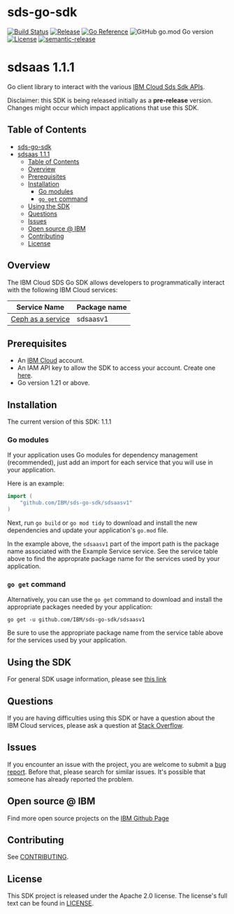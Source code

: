 # sds-go-sdk

[![Build Status](https://app.travis-ci.com/IBM/sds-go-sdk.svg?branch=main)](https://app.travis-ci.com/IBM/sds-go-sdk)
[![Release](https://img.shields.io/github/v/release/IBM/sds-go-sdk)](https://github.com/IBM/sds-go-sdk/releases/latest)
[![Go Reference](https://pkg.go.dev/badge/github.com/IBM/sds-go-sdk.svg)](https://pkg.go.dev/github.com/IBM/sds-go-sdk)
![GitHub go.mod Go version](https://img.shields.io/github/go-mod/go-version/IBM/sds-go-sdk)
[![License](https://img.shields.io/badge/License-Apache%202.0-blue.svg)](https://opensource.org/licenses/Apache-2.0)
[![semantic-release](https://img.shields.io/badge/%20%20%F0%9F%93%A6%F0%9F%9A%80-semantic--release-e10079.svg)](https://github.com/semantic-release/semantic-release)

# sdsaas 1.1.1
Go client library to interact with the various [IBM Cloud Sds Sdk APIs](https://cloud.ibm.com/apidocs?category=sds-go-sdk).

Disclaimer: this SDK is being released initially as a **pre-release** version.
Changes might occur which impact applications that use this SDK.

## Table of Contents
<!--
  The TOC below is generated using the `markdown-toc` node package.

      https://github.com/jonschlinkert/markdown-toc

  You should regenerate the TOC after making changes to this file.

      npx markdown-toc -i README.md
  -->

<!-- toc -->

- [sds-go-sdk](#sds-go-sdk)
- [sdsaas 1.1.1](#sdsaas-101)
  - [Table of Contents](#table-of-contents)
  - [Overview](#overview)
  - [Prerequisites](#prerequisites)
  - [Installation](#installation)
    - [Go modules](#go-modules)
    - [`go get` command](#go-get-command)
  - [Using the SDK](#using-the-sdk)
  - [Questions](#questions)
  - [Issues](#issues)
  - [Open source @ IBM](#open-source--ibm)
  - [Contributing](#contributing)
  - [License](#license)

<!-- tocstop -->

## Overview

The IBM Cloud SDS Go SDK allows developers to programmatically interact with the following IBM Cloud services:

Service Name | Package name
--- | ---
[Ceph as a service](https://cloud.ibm.com/docs/cephaas) | sdsaasv1

## Prerequisites

[ibm-cloud-onboarding]: https://cloud.ibm.com/registration

* An [IBM Cloud][ibm-cloud-onboarding] account.
* An IAM API key to allow the SDK to access your account. Create one [here](https://cloud.ibm.com/iam/apikeys).
* Go version 1.21 or above.

## Installation
The current version of this SDK: 1.1.1

### Go modules
If your application uses Go modules for dependency management (recommended), just add an import for each service
that you will use in your application.

Here is an example:

```go
import (
	"github.com/IBM/sds-go-sdk/sdsaasv1"
)
```

Next, run `go build` or `go mod tidy` to download and install the new dependencies and update your application's
`go.mod` file.

In the example above, the `sdsaasv1` part of the import path is the package name
associated with the Example Service service.
See the service table above to find the approprate package name for the services used by your application.

### `go get` command
Alternatively, you can use the `go get` command to download and install the appropriate packages needed by your application:
```
go get -u github.com/IBM/sds-go-sdk/sdsaasv1
```
Be sure to use the appropriate package name from the service table above for the services used by your application.

## Using the SDK
For general SDK usage information, please see [this link](https://github.com/IBM/ibm-cloud-sdk-common/blob/main/README.md)

## Questions

If you are having difficulties using this SDK or have a question about the IBM Cloud services,
please ask a question at
[Stack Overflow](http://stackoverflow.com/questions/ask?tags=ibm-cloud).

## Issues
If you encounter an issue with the project, you are welcome to submit a
[bug report](github.com/IBM/sds-go-sdk/issues).
Before that, please search for similar issues. It's possible that someone has already reported the problem.

## Open source @ IBM
Find more open source projects on the [IBM Github Page](http://ibm.github.io/)

## Contributing
See [CONTRIBUTING](CONTRIBUTING.md).

## License

This SDK project is released under the Apache 2.0 license.
The license's full text can be found in [LICENSE](LICENSE).
